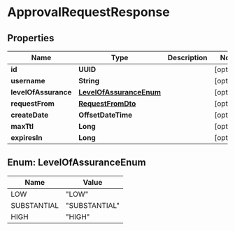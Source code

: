 

# ApprovalRequestResponse


## Properties

| Name | Type | Description | Notes |
|------------ | ------------- | ------------- | -------------|
|**id** | **UUID** |  |  [optional] |
|**username** | **String** |  |  [optional] |
|**levelOfAssurance** | [**LevelOfAssuranceEnum**](#LevelOfAssuranceEnum) |  |  [optional] |
|**requestFrom** | [**RequestFromDto**](RequestFromDto.md) |  |  [optional] |
|**createDate** | **OffsetDateTime** |  |  [optional] |
|**maxTtl** | **Long** |  |  [optional] |
|**expiresIn** | **Long** |  |  [optional] |



## Enum: LevelOfAssuranceEnum

| Name | Value |
|---- | -----|
| LOW | &quot;LOW&quot; |
| SUBSTANTIAL | &quot;SUBSTANTIAL&quot; |
| HIGH | &quot;HIGH&quot; |



